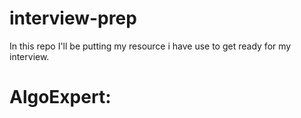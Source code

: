 # interview-prep

In this repo I'll be putting my resource i have use to get ready for my interview.

# AlgoExpert:
